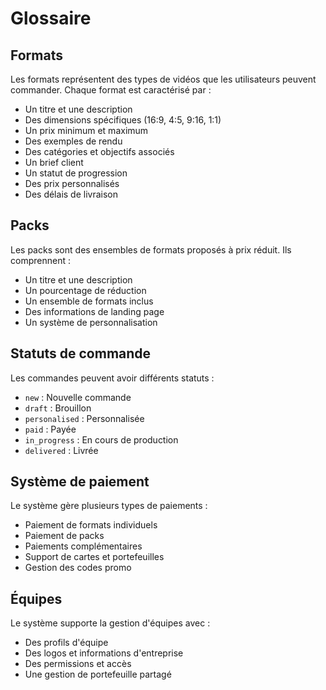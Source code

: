 # Glossaire

## Formats

Les formats représentent des types de vidéos que les utilisateurs peuvent commander. Chaque format est caractérisé par :

- Un titre et une description
- Des dimensions spécifiques (16:9, 4:5, 9:16, 1:1)
- Un prix minimum et maximum
- Des exemples de rendu
- Des catégories et objectifs associés
- Un brief client
- Un statut de progression
- Des prix personnalisés
- Des délais de livraison

## Packs

Les packs sont des ensembles de formats proposés à prix réduit. Ils comprennent :

- Un titre et une description
- Un pourcentage de réduction
- Un ensemble de formats inclus
- Des informations de landing page
- Un système de personnalisation

## Statuts de commande

Les commandes peuvent avoir différents statuts :

- `new` : Nouvelle commande
- `draft` : Brouillon
- `personalised` : Personnalisée
- `paid` : Payée
- `in_progress` : En cours de production
- `delivered` : Livrée

## Système de paiement

Le système gère plusieurs types de paiements :

- Paiement de formats individuels
- Paiement de packs
- Paiements complémentaires
- Support de cartes et portefeuilles
- Gestion des codes promo

## Équipes

Le système supporte la gestion d'équipes avec :

- Des profils d'équipe
- Des logos et informations d'entreprise
- Des permissions et accès
- Une gestion de portefeuille partagé

